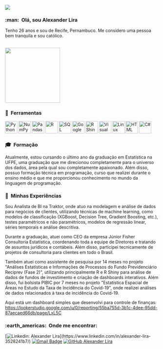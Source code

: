 
![](https://komarev.com/ghpvc/?username=alexanderbandeiralira&color=006bed)

<h3> :man: &nbsp;Olá, sou Alexander Lira </h3>

Tenho 26 anos e sou de Recife, Pernambuco. Me considero uma pessoa bem tranquila e sou católico.

<br/>

<a href="https://github.com/alexanderbandeiralira">
  <img height="180em" src="https://github-readme-stats.vercel.app/api?username=alexanderbandeiralira&theme=dracula&show_icons=true" />
</a>

<br/>


<h3>  🔧 &nbsp;Ferramentas </h3>


<p align="left">
  <img src="https://cdn.jsdelivr.net/gh/devicons/devicon/icons/python/python-original.svg" alt="Python" width="40" height="40"/>
  <img src="https://cdn.jsdelivr.net/gh/devicons/devicon/icons/numpy/numpy-original.svg" alt="NumPy" width="40" height="40"/>
  <img src="https://cdn.jsdelivr.net/gh/devicons/devicon/icons/pandas/pandas-original.svg" alt="Pandas" width="40" height="40"/>
  <img src="https://cdn.jsdelivr.net/gh/devicons/devicon/icons/r/r-original.svg" alt="R" width="40" height="40"/>
  <img src="https://cdn.jsdelivr.net/gh/devicons/devicon/icons/postgresql/postgresql-original.svg" alt="SQL" width="40" height="40"/>
  <img src="https://cdn.jsdelivr.net/gh/devicons/devicon/icons/google/google-original.svg" alt="Google" width="40" height="40"/>
  <img src="https://cdn.jsdelivr.net/gh/devicons/devicon/icons/rstudio/rstudio-original.svg" alt="R Shiny" width="40" height="40"/>
  <img src="https://cdn.jsdelivr.net/gh/devicons/devicon/icons/vscode/vscode-original.svg" alt="Visual Studio Code" width="40" height="40"/>
  <img src="https://cdn.jsdelivr.net/gh/devicons/devicon/icons/linux/linux-original.svg" alt="Linux" width="40" height="40"/>
  <img src="https://cdn.jsdelivr.net/gh/devicons/devicon/icons/html5/html5-original.svg" alt="HTML" width="40" height="40"/>
  <img src="https://cdn.jsdelivr.net/gh/devicons/devicon/icons/csharp/csharp-original.svg" alt="C#" width="40" height="40"/>
</p>




<h3>  🎓 &nbsp;Formação </h3>

Atualmente, estou cursando o último ano da graduação em Estatística na UFPE, uma graduação que me direcionou completamente para o universo dos dados, área pela qual sou completamente apaixonado. Além disso, possuo formação técnica em programação, curso que realizei durante o ensino médio e que me proporcionou conhecimento no mundo da linguagem de programação.


<h3>  💼 &nbsp;Minhas Experiências </h3>

Sou Analista de BI na Traktor, onde atuo na modelagem e análise de dados para negócios de clientes, utilizando técnicas de machine learning, como modelos de classificação (XGBoost, Decision Tree, Gradient Boosting, etc.), testes paramétricos e não paramétricos, modelos de regressão linear, séries temporais e análise descritiva.

Durante a graduação, atuei como CEO da empresa Júnior Fisher Consultoria Estatística, coordenando toda a equipe de Diretores e tratando de assuntos jurídicos e contábeis. Além disso, participei tecnicamente de projetos de consultoria para clientes em todo o Brasil.

Também atuei como assistente de pesquisa por 14 meses no projeto "Análises Estatísticas e Informações de Processos do Fundo Previdenciário Reciprev (Fase 2)", utilizando principalmente R e R Shiny para análise de dados de fundos de investimento e criação de dashboards interativos. Além disso, fui bolsista PIBIC por 7 meses no projeto "Estatística Espacial de Áreas no Estudo da Taxa de Incidência do Covid-19", onde realizei análises de dados relacionados à taxa de incidência do Covid-19.

Aqui está um dashboard simples que desenvolvi para controle de finanças:
https://lookerstudio.google.com/u/0/reporting/55ba755d-3b1c-4dee-95dd-87aecaed66db/page/LxL5C


<h3> :earth_americas: &nbsp;Onde me encontrar: </h3> 

[![Linkedin: Alexander Lira](https://img.shields.io/badge/-Linkedin-blue?style=flat-square&logo=Linkedin&logoColor=white&link=[https://www.linkedin.com/in/alexander-lira-3528241b7/](https://www.linkedin.com/in/alexander-lira-3528241b7/))](https://www.linkedin.com/in/alexander-lira-3528241b7/)
[![Gmail Badge](https://img.shields.io/badge/-Gmail-006bed?style=flat-square&logo=Gmail&logoColor=white&link=mailto:alexander.bandeira.2011@gmail.com)](mailto:alexander.bandeira.2011@gmail.com)
[![GitHub Alexander Lira]( https://img.shields.io/github/followers/alexanderbandeiralira?label=Github&style=social)](https://github.com/alexanderbandeiralira)
